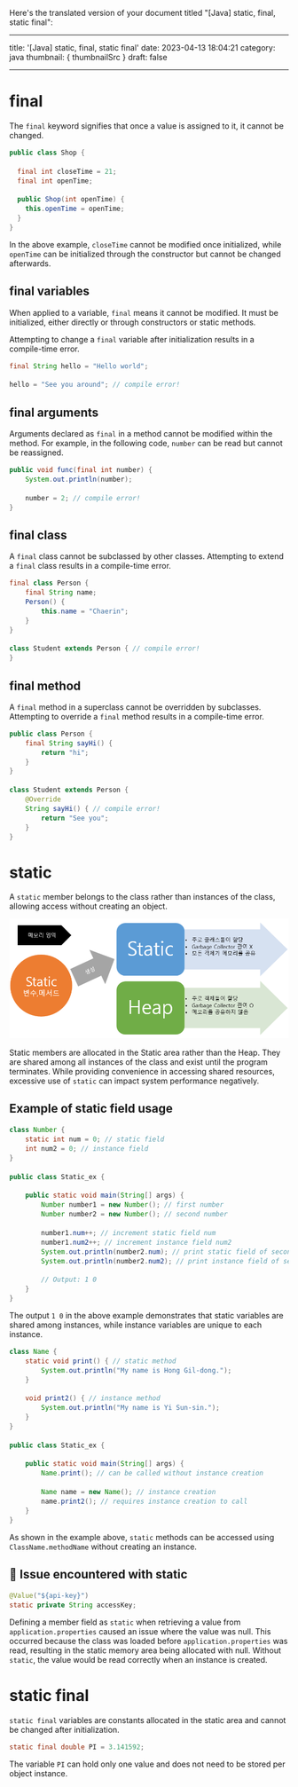 Here's the translated version of your document titled "[Java] static, final, static final":

---

title: '[Java] static, final, static final'
date: 2023-04-13 18:04:21
category: java
thumbnail: { thumbnailSrc }
draft: false

---

# final

The `final` keyword signifies that once a value is assigned to it, it cannot be changed.

```java
public class Shop {

  final int closeTime = 21;
  final int openTime;

  public Shop(int openTime) {
    this.openTime = openTime;
  }
}
```

In the above example, `closeTime` cannot be modified once initialized, while `openTime` can be initialized through the constructor but cannot be changed afterwards.

## final variables

When applied to a variable, `final` means it cannot be modified. It must be initialized, either directly or through constructors or static methods.

Attempting to change a `final` variable after initialization results in a compile-time error.

```java
final String hello = "Hello world";

hello = "See you around"; // compile error!
```

## final arguments

Arguments declared as `final` in a method cannot be modified within the method. For example, in the following code, `number` can be read but cannot be reassigned.

```java
public void func(final int number) {
    System.out.println(number);

    number = 2; // compile error!
}
```

## final class

A `final` class cannot be subclassed by other classes. Attempting to extend a `final` class results in a compile-time error.

```java
final class Person {
    final String name;
    Person() {
        this.name = "Chaerin";
    }
}

class Student extends Person { // compile error!
}
```

## final method

A `final` method in a superclass cannot be overridden by subclasses. Attempting to override a `final` method results in a compile-time error.

```java
public class Person {
    final String sayHi() {
        return "hi";
    }
}

class Student extends Person {
    @Override
    String sayHi() { // compile error!
        return "See you";
    }
}
```

# static

A `static` member belongs to the class rather than instances of the class, allowing access without creating an object.

![](./images/java-memory.png)

Static members are allocated in the Static area rather than the Heap. They are shared among all instances of the class and exist until the program terminates. While providing convenience in accessing shared resources, excessive use of `static` can impact system performance negatively.

## Example of static field usage

```java
class Number {
    static int num = 0; // static field
    int num2 = 0; // instance field
}

public class Static_ex {

    public static void main(String[] args) {
        Number number1 = new Number(); // first number
        Number number2 = new Number(); // second number

        number1.num++; // increment static field num
        number1.num2++; // increment instance field num2
        System.out.println(number2.num); // print static field of second number
        System.out.println(number2.num2); // print instance field of second number

        // Output: 1 0
    }
}
```

The output `1 0` in the above example demonstrates that static variables are shared among instances, while instance variables are unique to each instance.

```java
class Name {
    static void print() { // static method
        System.out.println("My name is Hong Gil-dong.");
    }

    void print2() { // instance method
        System.out.println("My name is Yi Sun-sin.");
    }
}

public class Static_ex {

    public static void main(String[] args) {
        Name.print(); // can be called without instance creation

        Name name = new Name(); // instance creation
        name.print2(); // requires instance creation to call
    }
}
```

As shown in the example above, `static` methods can be accessed using `ClassName.methodName` without creating an instance.

## 🚨 Issue encountered with static

```java
@Value("${api-key}")
static private String accessKey;
```

Defining a member field as `static` when retrieving a value from `application.properties` caused an issue where the value was null. This occurred because the class was loaded before `application.properties` was read, resulting in the static memory area being allocated with null. Without `static`, the value would be read correctly when an instance is created.

# static final

`static final` variables are constants allocated in the static area and cannot be changed after initialization.

```java
static final double PI = 3.141592;
```

The variable `PI` can hold only one value and does not need to be stored per object instance.
